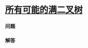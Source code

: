 # [所有可能的满二叉树](https://leetcode-cn.com/problems/all-possible-full-binary-trees)

### 问题



### 解答

```

```

